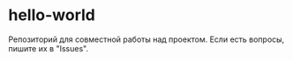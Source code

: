 # hello-world
Репозиторий для совместной работы над проектом.
Если есть вопросы, пишите их в "Issues". 
